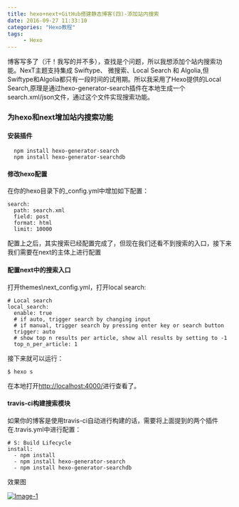 ```yaml
---
title: hexo+next+GitHub搭建静态博客(四)-添加站内搜索
date: 2016-09-27 11:33:10
categories: "Hexo教程"
tags: 
     - Hexo
---
```


博客写多了（汗！我写的并不多），查找是个问题，所以我想添加个站内搜索功能。NexT主题支持集成 Swiftype、 微搜索、Local Search 和 Algolia,但Swiftype和Algolia都只有一段时间的试用期。所以我采用了Hexo提供的Local Search,原理是通过hexo-generator-search插件在本地生成一个search.xml/json文件，通过这个文件实现搜索功能。

<!-- more -->
### 为hexo和next增加站内搜索功能
#### 安装插件
```
  npm install hexo-generator-search
  npm install hexo-generator-searchdb
```
#### 修改hexo配置
在你的hexo目录下的_config.yml中增加如下配置：
```
search:
  path: search.xml
  field: post
  format: html
  limit: 10000
```

配置上之后，其实搜索已经配置完成了，但现在我们还看不到搜索的入口，接下来我们需要在next的主体上进行配置

#### 配置next中的搜索入口
打开themes\next\_config.yml，打开local search:
```
# Local search
local_search:
  enable: true
  # if auto, trigger search by changing input
  # if manual, trigger search by pressing enter key or search button
  trigger: auto
  # show top n results per article, show all results by setting to -1
  top_n_per_article: 1

```

接下来就可以运行：
```
$ hexo s
```
在本地打开[http://localhost:4000/](http://localhost:4000/)进行查看了。

#### travis-ci构建搜索模块
如果你的博客是使用travis-ci自动进行构建的话，需要将上面提到的两个插件在.travis.yml中进行配置：
```
# S: Build Lifecycle
install:
  - npm install
  - npm install hexo-generator-search
  - npm install hexo-generator-searchdb
```

效果图

[![Image-1][]][Image-1]

[Image-1]: http://qn.mintools.net/mts/20180418/3853306637468672



